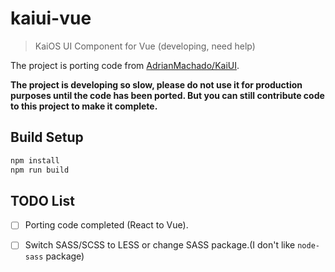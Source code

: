 # kaiui-vue

> KaiOS UI Component for Vue (developing, need help)

The project is porting code from [AdrianMachado/KaiUI](https://github.com/AdrianMachado/KaiUI).

**The project is developing so slow, please do not use it for production purposes until the code has been ported. But you can still contribute code to this project to make it complete.**

## Build Setup

``` bash
npm install
npm run build
```

## TODO List

- [ ] Porting code completed (React to Vue).

- [ ] Switch SASS/SCSS to LESS or change SASS package.(I don't like `node-sass` package)

